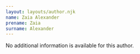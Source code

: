 ```yaml
---
layout: layouts/author.njk
name: Zaia Alexander
prename: Zaia
surname: Alexander
---
```

No additional information is available for this author.

